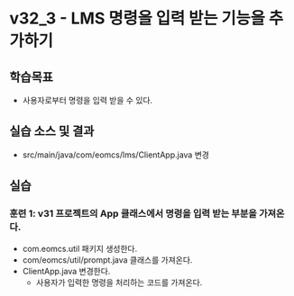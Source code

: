 # v32_3 - LMS 명령을 입력 받는 기능을 추가하기

## 학습목표

- 사용자로부터 명령을 입력 받을 수 있다.

## 실습 소스 및 결과

- src/main/java/com/eomcs/lms/ClientApp.java 변경

## 실습  

### 훈련 1: v31 프로젝트의 App 클래스에서 명령을 입력 받는 부분을 가져온다. 

- com.eomcs.util 패키지 생성한다.
- com/eomcs/util/prompt.java 클래스를 가져온다.
- ClientApp.java 변경한다.
  - 사용자가 입력한 명령을 처리하는 코드를 가져온다.

